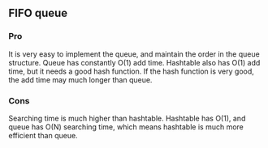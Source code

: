 ## FIFO queue

### Pro
It is very easy to implement the queue, and maintain the order in the queue structure. Queue has constantly O(1) add time. Hashtable also has O(1) add time, but it needs a good hash function. If the hash function is very good, the add time may much longer than queue.



### Cons
Searching time is much higher than hashtable. Hashtable has O(1), and queue has O(N) searching time, which means hashtable is much more efficient than queue.
